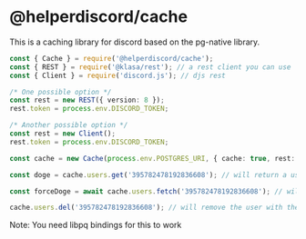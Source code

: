 # @helperdiscord/cache

This is a caching library for discord based on the pg-native library.

```ts
const { Cache } = require('@helperdiscord/cache');
const { REST } = require('@klasa/rest'); // a rest client you can use 
const { Client } = require('discord.js'); // djs rest

/* One possible option */
const rest = new REST({ version: 8 });
rest.token = process.env.DISCORD_TOKEN;

/* Another possible option */
const rest = new Client();
rest.token = process.env.DISCORD_TOKEN;

const cache = new Cache(process.env.POSTGRES_URI, { cache: true, rest: rest });

const doge = cache.users.get('395782478192836608'); // will return a user object (from cache) or null

const forceDoge = await cache.users.fetch('395782478192836608'); // will return a user object or null

cache.users.del('395782478192836608'); // will remove the user with the id "395782478192836608" from the user cache

```


Note: You need libpq bindings for this to work
